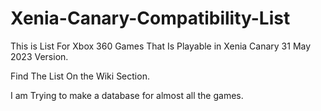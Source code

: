# Xenia-Canary-Compatibility-List
This is List For Xbox 360 Games That Is Playable in Xenia Canary 31 May 2023 Version.

Find The List On the Wiki Section.

I am Trying to make a database for almost all the games.

